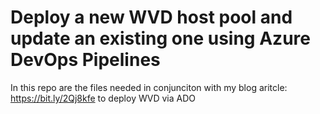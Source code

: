 # Deploy a new WVD host pool and update an existing one using Azure DevOps Pipelines

In this repo are the files needed in conjunciton with my blog aritcle: https://bit.ly/2Qj8kfe to deploy WVD via ADO
